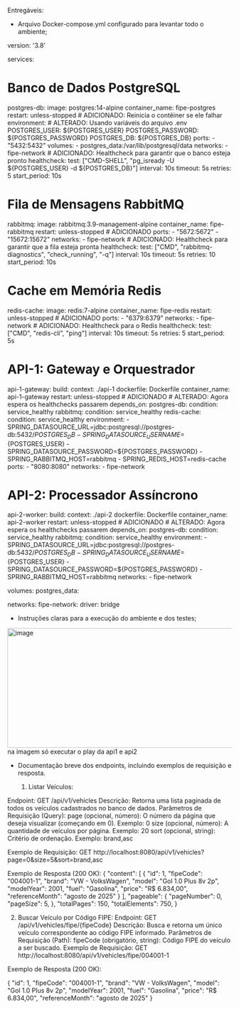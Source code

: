 Entregáveis:

- Arquivo Docker-compose.yml configurado para levantar todo o ambiente;

version: '3.8'

services:
  # Banco de Dados PostgreSQL
  postgres-db:
    image: postgres:14-alpine
    container_name: fipe-postgres
    restart: unless-stopped # ADICIONADO: Reinicia o contêiner se ele falhar
    environment:
      # ALTERADO: Usando variáveis do arquivo .env
      POSTGRES_USER: ${POSTGRES_USER}
      POSTGRES_PASSWORD: ${POSTGRES_PASSWORD}
      POSTGRES_DB: ${POSTGRES_DB}
    ports:
      - "5432:5432"
    volumes:
      - postgres_data:/var/lib/postgresql/data
    networks:
      - fipe-network
    # ADICIONADO: Healthcheck para garantir que o banco esteja pronto
    healthcheck:
      test: ["CMD-SHELL", "pg_isready -U ${POSTGRES_USER} -d ${POSTGRES_DB}"]
      interval: 10s
      timeout: 5s
      retries: 5
      start_period: 10s

  # Fila de Mensagens RabbitMQ
  rabbitmq:
    image: rabbitmq:3.9-management-alpine
    container_name: fipe-rabbitmq
    restart: unless-stopped # ADICIONADO
    ports:
      - "5672:5672"
      - "15672:15672"
    networks:
      - fipe-network
    # ADICIONADO: Healthcheck para garantir que a fila esteja pronta
    healthcheck:
      test: ["CMD", "rabbitmq-diagnostics", "check_running", "-q"]
      interval: 10s
      timeout: 5s
      retries: 10
      start_period: 10s

  # Cache em Memória Redis
  redis-cache:
    image: redis:7-alpine
    container_name: fipe-redis
    restart: unless-stopped # ADICIONADO
    ports:
      - "6379:6379"
    networks:
      - fipe-network
    # ADICIONADO: Healthcheck para o Redis
    healthcheck:
      test: ["CMD", "redis-cli", "ping"]
      interval: 10s
      timeout: 5s
      retries: 5
      start_period: 5s

  # API-1: Gateway e Orquestrador
  api-1-gateway:
    build:
      context: ./api-1
      dockerfile: Dockerfile
    container_name: api-1-gateway
    restart: unless-stopped # ADICIONADO
    # ALTERADO: Agora espera os healthchecks passarem
    depends_on:
      postgres-db:
        condition: service_healthy
      rabbitmq:
        condition: service_healthy
      redis-cache:
        condition: service_healthy
    environment:
      - SPRING_DATASOURCE_URL=jdbc:postgresql://postgres-db:5432/${POSTGRES_DB}
      - SPRING_DATASOURCE_USERNAME=${POSTGRES_USER}
      - SPRING_DATASOURCE_PASSWORD=${POSTGRES_PASSWORD}
      - SPRING_RABBITMQ_HOST=rabbitmq
      - SPRING_REDIS_HOST=redis-cache
    ports:
      - "8080:8080"
    networks:
      - fipe-network

  # API-2: Processador Assíncrono
  api-2-worker:
    build:
      context: ./api-2
      dockerfile: Dockerfile
    container_name: api-2-worker
    restart: unless-stopped # ADICIONADO
    # ALTERADO: Agora espera os healthchecks passarem
    depends_on:
      postgres-db:
        condition: service_healthy
      rabbitmq:
        condition: service_healthy
    environment:
      - SPRING_DATASOURCE_URL=jdbc:postgresql://postgres-db:5432/${POSTGRES_DB}
      - SPRING_DATASOURCE_USERNAME=${POSTGRES_USER}
      - SPRING_DATASOURCE_PASSWORD=${POSTGRES_PASSWORD}
      - SPRING_RABBITMQ_HOST=rabbitmq
    networks:
      - fipe-network

volumes:
  postgres_data:

networks:
  fipe-network:
    driver: bridge

- Instruções claras para a execução do ambiente e dos testes;
<img width="613" height="269" alt="image" src="https://github.com/user-attachments/assets/5f860710-8e27-41c9-a08b-8a8a44c64cec" />
na imagem só executar o play da api1 e api2

- Documentação breve dos endpoints, incluindo exemplos de requisição e resposta.

  1. Listar Veículos:
      
Endpoint: GET /api/v1/vehicles
Descrição: Retorna uma lista paginada de todos os veículos cadastrados no banco de dados.
Parâmetros de Requisição (Query):
page (opcional, número): O número da página que deseja visualizar (começando em 0). Exemplo: 0
size (opcional, número): A quantidade de veículos por página. Exemplo: 20
sort (opcional, string): Critério de ordenação. Exemplo: brand,asc

Exemplo de Requisição:
GET http://localhost:8080/api/v1/vehicles?page=0&size=5&sort=brand,asc

Exemplo de Resposta (200 OK):
{
  "content": [
{
"id": 1,
"fipeCode": "004001-1",
"brand": "VW - VolksWagen",
"model": "Gol 1.0 Plus 8v 2p",
"modelYear": 2001,
"fuel": "Gasolina",
"price": "R$ 6.834,00",
"referenceMonth": "agosto de 2025"
}
],
"pageable": {
"pageNumber": 0,
"pageSize": 5,
},
"totalPages": 150,
"totalElements": 750,
}

2. Buscar Veículo por Código FIPE:
Endpoint: GET /api/v1/vehicles/fipe/{fipeCode}
Descrição: Busca e retorna um único veículo correspondente ao código FIPE informado.
Parâmetros de Requisição (Path):
fipeCode (obrigatório, string): Código FIPE do veículo a ser buscado.
Exemplo de Requisição:
GET http://localhost:8080/api/v1/vehicles/fipe/004001-1

Exemplo de Resposta (200 OK):

{
  "id": 1,
  "fipeCode": "004001-1",
  "brand": "VW - VolksWagen",
  "model": "Gol 1.0 Plus 8v 2p",
  "modelYear": 2001,
  "fuel": "Gasolina",
  "price": "R$ 6.834,00",
  "referenceMonth": "agosto de 2025"
}





